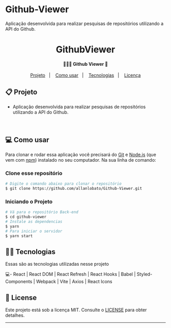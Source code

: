 # Github-Viewer
Aplicação desenvolvida para realizar pesquisas de repositórios utilizando a API do Github.

<h1 align="center">
     GithubViewer
</h1>

<h4 align="center">
	🕵🏻‍♂️ Github Viewer 🔎
</h4>
<p align="center">


</p>


<p align="center">
  <a href="#-projeto">Projeto</a>&nbsp;&nbsp;&nbsp;|&nbsp;&nbsp;&nbsp;
  <a href="#-como-usar">Como usar</a>&nbsp;&nbsp;&nbsp;|&nbsp;&nbsp;&nbsp;
  <a href="#-tecnologias">Tecnologias</a>&nbsp;&nbsp;&nbsp;|&nbsp;&nbsp;&nbsp;
  <a href="#-license">Licença</a>
</p>

## 📋 Projeto

* Aplicação desenvolvida para realizar pesquisas de repositórios utilizando a API do Github.<br><br><br>

## 💻 Como usar

Para clonar e rodar essa aplicação você precisará do [Git](https://git-scm.com) e [Node.js](https://nodejs.org/en/download/) (que vem com [npm](http://npmjs.com)) instalado no seu computador. Na sua linha de comando:

### Clone esse repositório
```bash
# Digite o comando abaixo para clonar o repositório
$ git clone https://github.com/allanlobato/Github-Viewer.git
```

### Iniciando o Projeto

```bash
# Vá para o repositório Back-end
$ cd github-viewer
# Instale as dependencias
$ yarn
# Para iniciar o servidor
$ yarn start
```

## 👨‍💻 Tecnologias

Essas são as tecnologias utilizadas nesse projeto

💻- React |
React DOM |
React Refresh |
React Hooks |
Babel |
Styled-Components |
Webpack |
Vite |
Axios |
React Icons

## 📝 License

Este projeto está sob a licença MIT. Consulte o [LICENSE](LICENSE.md) para obter detalhes.

---
